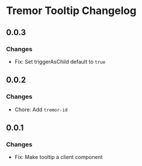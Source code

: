 # Tremor Tooltip Changelog

## 0.0.3

### Changes

- Fix: Set triggerAsChild default to `true`

## 0.0.2

### Changes

- Chore: Add `tremor-id`

## 0.0.1

### Changes

- Fix: Make tooltip a client component
